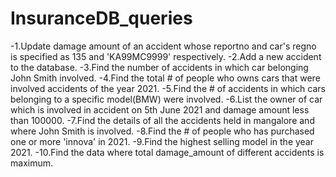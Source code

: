# InsuranceDB_queries

-1.Update damage amount of an accident whose reportno and car's regno is specified  as 135 and 'KA99MC9999' respectively.
-2.Add a new accident to the database.
-3.Find the number of accidents in which car belonging John Smith involved.
-4.Find the total # of people who owns cars that were involved accidents of the year 2021.
-5.Find the # of accidents in which cars belonging to a specific model(BMW) were involved.
-6.List the owner of car which is involved in accident on 5th June 2021 and damage amount less than 100000.
-7.Find the details of all the accidents held in mangalore and where John Smith is involved.
-8.Find the # of people who has purchased one or more 'innova' in 2021.
-9.Find the highest selling model in the year 2021.
-10.Find the data where total damage_amount of different accidents is maximum.

